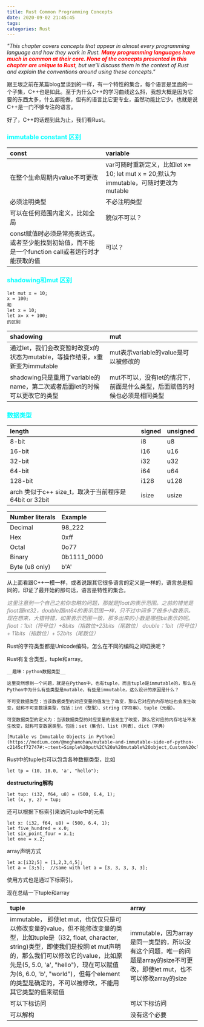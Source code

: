 ```yaml
---
title: Rust Common Programming Concepts
date: 2020-09-02 21:45:45
tags:
categories: Rust
---
```

_"This chapter covers concepts that appear in almost every programming language and how they work in Rust. __<font color =red>Many programming languages have much in common at their core. None of the concepts presented in this chapter are unique to Rust</font>__, but we’ll discuss them in the context of Rust and explain the conventions around using these concepts."_ 

跟王垠之前在某篇blog里谈到的一样，有一个特性的集合，每个语言是里面的一个子集，C++也是如此。至于为什么C++的学习曲线这么抖，我想大概是因为它要的东西太多，什么都能做，但有的语言比它更专业，虽然功能比它少。也就是说C++是一门不够专注的语言。  

好了，C++的话题到此为止，我们看Rust。  

### __<font color=0xFFFFFF>immutable constant 区别</font>__  

|const | variable|
|:----|:----|
|在整个生命周期内value不可更改|var可随时重新定义，比如let x= 10; let mut x = 20;默认为immutable，可随时更改为mutable|
|必须注明类型|不必注明类型|
|可以在任何范围内定义，比如全局|貌似不可以？|
|const赋值时必须是常亮表达式，或者至少能找到初始值，而不能是一个function call或者运行时才能获取的值|可以？|

### __<font color=0xFFFFFF>shadowing和mut 区别</font>__  

```
let mut x = 10;
x = 100;
和
let x = 10;
let x= x + 100;
的区别
```

|shadowing | mut|
|:----|:----|
|通过let，我们会改变暂时改变x的状态为mutable，等操作结束，x重新变为immutable|mut表示variable的value是可以被修改的|
|shadowing只是重用了variable的name，第二次或者后面let的时候可以更改它的类型|mut不可以，没有let的情况下，前面是什么类型，后面赋值的时候也必须是相同类型|

### __<font color=0xFFFFFF>数据类型</font>__ 


|length |signed|unsigned|
|:----|:----|:----|
|8-bit|i8|u8|
|16-bit|i16|u16|
|32-bit|i32|u32|
|64-bit|i64|u64|
|128-bit|i128|u128|
|arch 类似于c++ size_t，取决于当前程序是64bit or 32bit|isize|usize|


|Number literals	|Example|
|:----|:----|
|Decimal	|98_222|
|Hex	|0xff|
|Octal	|0o77|
|Binary	|0b1111_0000|
|Byte (u8 only)|	b'A'|

<!--more-->
从上面看跟C++一模一样，或者说跟其它很多语言的定义是一样的，语言总是相同的，印证了最开始的那句话，语言是特性的集合。  

_<font color=gray>这里注意到一个自己之前你忽略的问题，那就是float的表示范围。之前的错觉是float跟int32，double跟int64的表示范围一样，只不过中间多了很多小数表示。现在想来，大错特错，如果表示范围一致，那多出来的小数是哪些bit表示的呢。  
float：1bit（符号位）+8bits（指数位+23bits（尾数位）
double：1bit（符号位）+ 11bits（指数位）+ 52bits（尾数位）</font>_

Rust的字符类型都是Unicode编码，怎么在不同的编码之间切换呢？  


Rust有复合类型，tuple和array。  

    __趣味：python数据类型__

    这里突然想到一个问题，就是在Python中，也有tuple，而且tuple是immutable的，那么在Python中为什么有些类型是mutable，有些是immutable，这么设计的原因是什么？  

    不可变数据类型：当该数据类型的对应变量的值发生了改变，那么它对应的内存地址也会发生改变，就称不可变数据类型，包括：int（整型）、string（字符串）、tuple（元组）。  

    可变数据类型的定义为：当该数据类型的对应变量的值发生了改变，那么它对应的内存地址不发生改变，就称可变数据类型。包括：set（集合）、list（列表）、dict（字典）

    [Mutable vs Immutable Objects in Python](https://medium.com/@meghamohan/mutable-and-immutable-side-of-python-c2145cf72747#:~:text=Simple%20put%2C%20a%20mutable%20object,Custom%20classes%20are%20generally%20mutable.)  


Rust中的tuple也可以包含各种数据类型，比如

    let tp = (10, 10.0, 'a', "hello");  

__destructuring解构__   

    let tup: (i32, f64, u8) = (500, 6.4, 1);  
    let (x, y, z) = tup;  

还可以根据下标索引来访问tuple中的元素  

    let x: (i32, f64, u8) = (500, 6.4, 1);
    let five_hundred = x.0;
    let six_point_four = x.1;
    let one = x.2;  

array声明方式 

    let a:[i32;5] = [1,2,3,4,5];  
    let a = [3;5];  //same with let a = [3, 3, 3, 3, 3];  

使用方式也是通过下标索引。  

现在总结一下tuple和array

|tuple|array|
|:----|:----|
|immutable， 即使let mut，也仅仅只是可以修改变量的value，但不能修改变量的类型，比如tuple是（i32, float, character, string)类型，即使我们是按照let mut声明的，那么我们可以修改它的value，比如原先是(5, 5.0, 'a', "hello")，现在可以赋值为(6, 6.0, 'b', "world")，但每个element的类型是确定的，不可以被修改，不能用其它类型的值来赋值|immutable，因为array是同一类型的，所以没有这个问题，唯一的问题是array的size不可更改，即使let mut，也不可以修改array的size|
|可以下标访问|可以下标访问|
|可以解构|没有这个必要|


